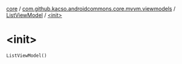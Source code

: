[core](../../index.md) / [com.github.kacso.androidcommons.core.mvvm.viewmodels](../index.md) / [ListViewModel](index.md) / [&lt;init&gt;](.)

# &lt;init&gt;

`ListViewModel()`